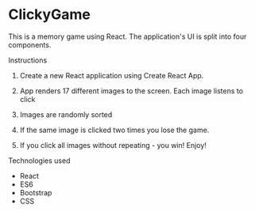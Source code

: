 # ClickyGame

This is a memory game using React. The application's UI is split into four components.

Instructions
1. Create a new React application using Create React App.

2. App renders 17 different images to the screen. Each image listens to click 
3. Images are randomly sorted 
4. If the same image is clicked two times you lose the game. 
5. If you click all images without repeating - you win!
Enjoy!

Technologies used
- React
- ES6
- Bootstrap
- CSS
